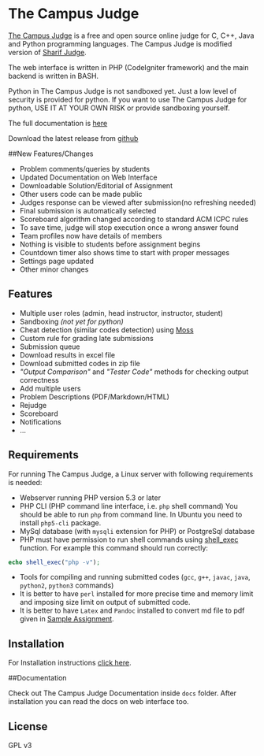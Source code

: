 # The Campus Judge

[The Campus Judge](https://github.com/shubham1559/The-Campus-Judge/) is a free and open source online judge for C, C++, Java and Python programming languages.
The Campus Judge is modified version of [Sharif Judge](https://github.com/mjnaderi/Sharif-Judge).

The web interface is written in PHP (CodeIgniter framework) and the main backend is written in BASH.

Python in The Campus Judge is not sandboxed yet. Just a low level of security is provided for python.
If you want to use The Campus Judge for python, USE IT AT YOUR OWN RISK or provide sandboxing yourself.

The full documentation is [here](https://github.com/shubham1559/The-Campus-Judge/tree/master/docs)

Download the latest release from [github](https://github.com/shubham1559/The-Campus-Judge/)


##New Features/Changes
* Problem comments/queries by students
* Updated Documentation on Web Interface
* Downloadable Solution/Editorial of Assignment
* Other users code can be made public
* Judges response can be viewed after submission(no refreshing needed)
* Final submission is automatically selected
* Scoreboard algorithm changed according to standard ACM ICPC rules
* To save time, judge will stop execution once a wrong answer found
* Team profiles now have details of members
* Nothing is visible to students before assignment begins
* Countdown timer also shows time to start with proper messages
* Settings page updated
* Other minor changes


## Features
  * Multiple user roles (admin, head instructor, instructor, student)
  * Sandboxing _(not yet for python)_
  * Cheat detection (similar codes detection) using [Moss](http://theory.stanford.edu/~aiken/moss/)
  * Custom rule for grading late submissions
  * Submission queue
  * Download results in excel file
  * Download submitted codes in zip file
  * _"Output Comparison"_ and _"Tester Code"_ methods for checking output correctness
  * Add multiple users
  * Problem Descriptions (PDF/Markdown/HTML)
  * Rejudge
  * Scoreboard
  * Notifications
  * ...

## Requirements

For running The Campus Judge, a Linux server with following requirements is needed:

* Webserver running PHP version 5.3 or later
* PHP CLI (PHP command line interface, i.e. `php` shell command)
You should be able to run `php` from command line. In Ubuntu you need to install `php5-cli` package.
* MySql database (with `mysqli` extension for PHP) or PostgreSql database
* PHP must have permission to run shell commands using [shell_exec](http://www.php.net/manual/en/function.shell-exec.php) function.
For example this command should run correctly:
```php
echo shell_exec("php -v");
```
* Tools for compiling and running submitted codes (`gcc`, `g++`, `javac`, `java`, `python2`, `python3` commands)
* It is better to have `perl` installed for more precise time and memory limit and imposing size limit on output of submitted code.
* It is better to have `Latex` and `Pandoc` installed to convert md file to pdf given in [Sample Assignment](docs/sample_assignment.md). 

## Installation

For Installation instructions [click here](docs/installation.md).

##Documentation

Check out The Campus Judge Documentation inside `docs` folder.
After installation you can read the docs on web interface too. 

## License

GPL v3
